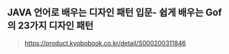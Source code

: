 ## JAVA 언어로 배우는 디자인 패턴 입문- 쉽게 배우는 Gof의 23가지 디자인 패턴
> https://product.kyobobook.co.kr/detail/S000200311846
